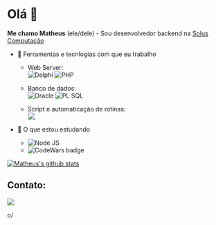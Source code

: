# Olá  👋

**Me chamo Matheus** (ele/dele) - Sou desenvolvedor backend na [Solus Computação](https://github.com/solussaude)


- 🔭 Ferramentas e tecnlogias com que eu trabalho
  - Web Server:\
![Delphi](https://img.shields.io/badge/Delphi_RAD_Studio-B22222?style=for-the-badge&logo=delphi&logoColor=white)
![PHP](https://img.shields.io/badge/PHP-777BB4?style=for-the-badge&logo=php&logoColor=white)

  - Banco de dados:\
![Oracle](https://img.shields.io/badge/Oracle-F80000?style=for-the-badge&logo=Oracle&logoColor=white)
![PL SQL](https://img.shields.io/badge/PLSQL-F80000?style=for-the-badge&logo=oracle&logoColor=black)
  - Script e automaticação de rotinas:\
![](https://img.shields.io/badge/Python-FFD43B?style=for-the-badge&logo=python&logoColor=blue)


- 🌱 O que estou estudando
  - ![Node JS](https://img.shields.io/badge/Node.js-339933?style=for-the-badge&logo=nodedotjs&logoColor=white)
  - ![CodeWars badge](https://www.codewars.com/users/barzs/badges/micro)


[![Matheus's github stats](https://github-readme-stats.vercel.app/api?username=matheusbarzon&theme=blue-green)](https://github.com/matheusbarzon/github-readme-stats)


## Contato:

<div>
<a href="https://www.linkedin.com/in/matheus-barzon-12926b115/" target="_blank"><img src="https://img.shields.io/badge/-LinkedIn-%230077B5?style=for-the-badge&logo=linkedin&logoColor=white" target="_blank"></a>
</div>

o/

